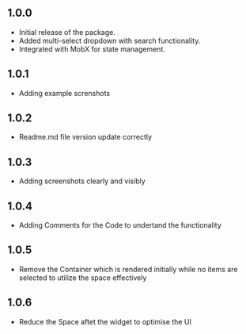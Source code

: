 ## 1.0.0

- Initial release of the package.
- Added multi-select dropdown with search functionality.
- Integrated with MobX for state management.

## 1.0.1
- Adding example screnshots 

## 1.0.2
- Readme.md file version update correctly

## 1.0.3
- Adding screenshots clearly and visibly

## 1.0.4
- Adding Comments for the Code to undertand the functionality
 
## 1.0.5
- Remove the Container which is rendered initially while no items are selected to  utilize the space effectively

## 1.0.6
- Reduce the Space aftet the widget to optimise the UI